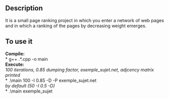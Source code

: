 ## Description

It is a small page ranking project in which you enter a network of web pages and in which a ranking of the pages by decreasing weight emerges.

## To use it
**Compile:** <br/>
	* g++ .\*.cpp -o main <br/>
**Execute:** <br/>
*100 iterations, 0.85 dumping factor, exemple_sujet.net, adjcency matrix printed* <br/>
	* .\main 100 -I 0.85 -D -P exemple_sujet.net <br/>
*by default (50 -I 0.5 -D)* <br/>
	* .\main exemple_sujet
